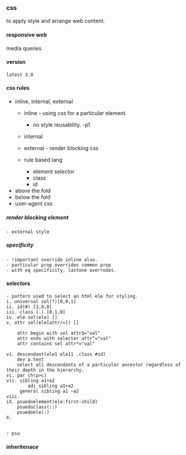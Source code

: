 ### css
to apply style and arrange web content.


#### responsive web
 media queries

#### version
    latest 3.0

#### css rules

- inline, internal, external
    - inline - using css for a particular element.
        - no style reusability.
        -p1
    - internal
    - external - render blocking css


    - rule based lang
        - element selector
        - class
        - id
- above the fold
- below the fold
- user-agent css

##### render blocking element
    - external style


##### specificity
    - !important override inline also.
    - particular prop overrides common prop
    - with eq specificity, lastone overrodes.


#### selectors
    - pattern used to select an html ele for styling.
    i. universal sel(*)[0,0,1]
    ii. id(#) [1,0,0]
    iii. class (.) [0,1,0]
    iv. ele sel(ele) []
    v. attr sel(ele[attr/=]) []
        
        attr begin with sel attr$="val"
        attr ends with selector attr^="val"
        attr contains sel attr*="val"
    
    vi. descendant(ele1 ele11 .class #id)
        dev p.text
        select all descendants of a particular ancestor regardless of their depth in the hierarchy.
    vi. par ch(p>c)
    vii. sibling a1+a2
            adj sibling a1+a2
         general sibling a1 ~a2
    viii. 
    iX. psuedoelement(ele:first-child)
        psuedoclass(::)
        psuedoele(:)
    X.


    : psu

#### inheritenace


